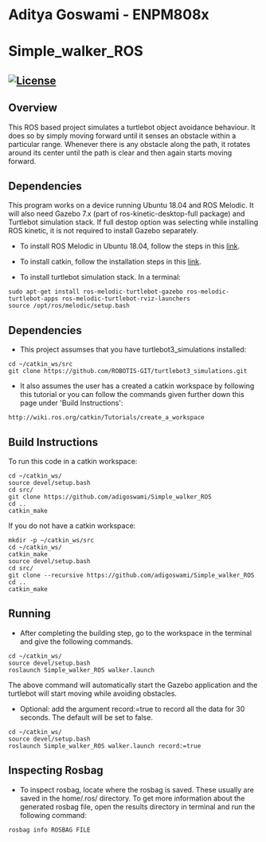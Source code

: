# Aditya Goswami - ENPM808x
# Simple_walker_ROS
[![License](https://img.shields.io/badge/license-MIT-green)](https://opensource.org/licenses/MIT)
---
## Overview
This ROS based project simulates a turtlebot object avoidance behaviour. It does so by simply moving forward until it senses an obstacle within a particular range. Whenever there is any obstacle along the path, it rotates around its center until the path is clear and then again starts moving forward.

## Dependencies
This program works on a device running Ubuntu 18.04 and ROS Melodic. It will also need Gazebo 7.x (part of ros-kinetic-desktop-full package) and Turtlebot simulation stack. If full destop option was selecting while installing ROS kinetic, it is not required to install Gazebo separately.

* To install ROS Melodic in Ubuntu 18.04, follow the steps in this [link](http://wiki.ros.org/melodic/Installation/Ubuntu).

* To install catkin, follow the installation steps in this [link](http://wiki.ros.org/catkin).

* To install turtlebot simulation stack. In a terminal:

```
sudo apt-get install ros-melodic-turtlebot-gazebo ros-melodic-turtlebot-apps ros-melodic-turtlebot-rviz-launchers
source /opt/ros/melodic/setup.bash
```
## Dependencies
* This project assumses that you have turtlebot3_simulations installed:

```
cd ~/catkin_ws/src
git clone https://github.com/ROBOTIS-GIT/turtlebot3_simulations.git
```
* It also assumes the user has a created a catkin workspace by following this tutorial or you can follow the commands given further down this page under 'Build Instructions':
```
http://wiki.ros.org/catkin/Tutorials/create_a_workspace
```

## Build Instructions

To run this code in a catkin workspace:
```
cd ~/catkin_ws/
source devel/setup.bash
cd src/
git clone https://github.com/adigoswami/Simple_walker_ROS
cd ..
catkin_make
```
If you do not have a catkin workspace:
```
mkdir -p ~/catkin_ws/src
cd ~/catkin_ws/
catkin_make
source devel/setup.bash
cd src/
git clone --recursive https://github.com/adigoswami/Simple_walker_ROS
cd ..
catkin_make
```
## Running

* After completing the building step, go to the workspace in the terminal and give the following commands.
```
cd ~/catkin_ws/
source devel/setup.bash
roslaunch Simple_walker_ROS walker.launch
```
The above command will automatically start the Gazebo application and the turtlebot will start moving while avoiding obstacles.

* Optional: add the argument record:=true to record all the data for 30 seconds. The default will be set to false.
```
cd ~/catkin_ws/
source devel/setup.bash
roslaunch Simple_walker_ROS walker.launch record:=true
```
## Inspecting Rosbag

* To inspect rosbag, locate where the rosbag is saved. These usually are saved in the home/.ros/ directory. To get more information about the generated rosbag file, open the results directory in terminal and run the following command:

```
rosbag info ROSBAG FILE
```